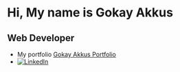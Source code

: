 Hi, My name is Gokay Akkus
===================================================================================================================================

Web Developer
-------------
- My portfolio [Gokay Akkus Portfolio](https://gokayakkus.vercel.app/)
- [![LinkedIn](https://img.shields.io/badge/LinkedIn-%230077B5.svg?logo=linkedin&logoColor=white)](https://linkedin.com/in/gokay-akkus) 


